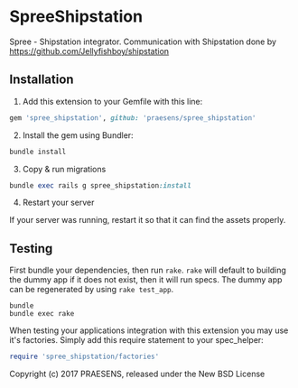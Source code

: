 SpreeShipstation
================

Spree - Shipstation integrator.
Communication with Shipstation done by https://github.com/Jellyfishboy/shipstation

## Installation

1. Add this extension to your Gemfile with this line:
  ```ruby
  gem 'spree_shipstation', github: 'praesens/spree_shipstation'
  ```

2. Install the gem using Bundler:
  ```ruby
  bundle install
  ```

3. Copy & run migrations
  ```ruby
  bundle exec rails g spree_shipstation:install
  ```

4. Restart your server

  If your server was running, restart it so that it can find the assets properly.

## Testing

First bundle your dependencies, then run `rake`. `rake` will default to building the dummy app if it does not exist, then it will run specs. The dummy app can be regenerated by using `rake test_app`.

```shell
bundle
bundle exec rake
```

When testing your applications integration with this extension you may use it's factories.
Simply add this require statement to your spec_helper:

```ruby
require 'spree_shipstation/factories'
```


Copyright (c) 2017 PRAESENS, released under the New BSD License
